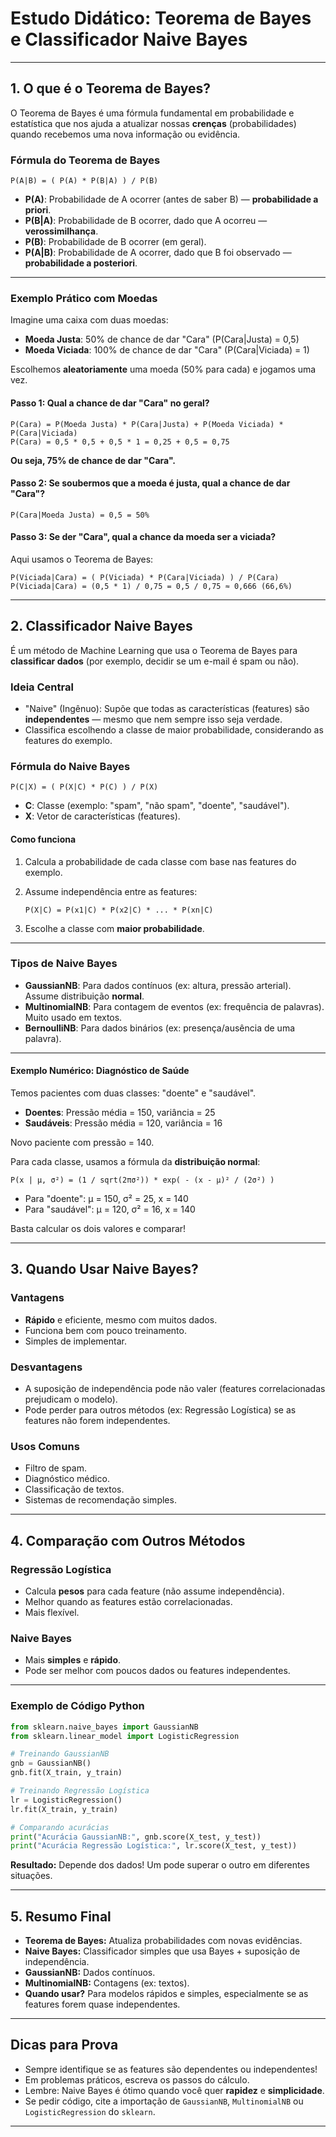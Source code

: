 # Estudo Didático: Teorema de Bayes e Classificador Naive Bayes

---

## 1. O que é o Teorema de Bayes?

O Teorema de Bayes é uma fórmula fundamental em probabilidade e estatística que nos ajuda a atualizar nossas **crenças** (probabilidades) quando recebemos uma nova informação ou evidência.

### Fórmula do Teorema de Bayes

```
P(A|B) = ( P(A) * P(B|A) ) / P(B)
```

- **P(A)**: Probabilidade de A ocorrer (antes de saber B) — **probabilidade a priori**.
- **P(B|A)**: Probabilidade de B ocorrer, dado que A ocorreu — **verossimilhança**.
- **P(B)**: Probabilidade de B ocorrer (em geral).
- **P(A|B)**: Probabilidade de A ocorrer, dado que B foi observado — **probabilidade a posteriori**.

---

### Exemplo Prático com Moedas

Imagine uma caixa com duas moedas:

- **Moeda Justa**: 50% de chance de dar "Cara" (P(Cara|Justa) = 0,5)
- **Moeda Viciada**: 100% de chance de dar "Cara" (P(Cara|Viciada) = 1)

Escolhemos **aleatoriamente** uma moeda (50% para cada) e jogamos uma vez.

#### Passo 1: Qual a chance de dar "Cara" no geral?

```
P(Cara) = P(Moeda Justa) * P(Cara|Justa) + P(Moeda Viciada) * P(Cara|Viciada)
P(Cara) = 0,5 * 0,5 + 0,5 * 1 = 0,25 + 0,5 = 0,75
```

**Ou seja, 75% de chance de dar "Cara".**

#### Passo 2: Se soubermos que a moeda é justa, qual a chance de dar "Cara"?

```
P(Cara|Moeda Justa) = 0,5 = 50%
```

#### Passo 3: Se der "Cara", qual a chance da moeda ser a viciada?

Aqui usamos o Teorema de Bayes:

```
P(Viciada|Cara) = ( P(Viciada) * P(Cara|Viciada) ) / P(Cara)
P(Viciada|Cara) = (0,5 * 1) / 0,75 = 0,5 / 0,75 ≈ 0,666 (66,6%)
```

---

## 2. Classificador Naive Bayes

É um método de Machine Learning que usa o Teorema de Bayes para **classificar dados** (por exemplo, decidir se um e-mail é spam ou não).

### Ideia Central

- "Naive" (Ingênuo): Supõe que todas as características (features) são **independentes** — mesmo que nem sempre isso seja verdade.
- Classifica escolhendo a classe de maior probabilidade, considerando as features do exemplo.

### Fórmula do Naive Bayes

```
P(C|X) = ( P(X|C) * P(C) ) / P(X)
```

- **C**: Classe (exemplo: "spam", "não spam", "doente", "saudável").
- **X**: Vetor de características (features).

#### Como funciona

1. Calcula a probabilidade de cada classe com base nas features do exemplo.
2. Assume independência entre as features:

   ```
   P(X|C) = P(x1|C) * P(x2|C) * ... * P(xn|C)
   ```

3. Escolhe a classe com **maior probabilidade**.

---

### Tipos de Naive Bayes

- **GaussianNB**: Para dados contínuos (ex: altura, pressão arterial). Assume distribuição **normal**.
- **MultinomialNB**: Para contagem de eventos (ex: frequência de palavras). Muito usado em textos.
- **BernoulliNB**: Para dados binários (ex: presença/ausência de uma palavra).

---

#### Exemplo Numérico: Diagnóstico de Saúde

Temos pacientes com duas classes: "doente" e "saudável".

- **Doentes**: Pressão média = 150, variância = 25
- **Saudáveis**: Pressão média = 120, variância = 16

Novo paciente com pressão = 140.

Para cada classe, usamos a fórmula da **distribuição normal**:

```
P(x | μ, σ²) = (1 / sqrt(2πσ²)) * exp( - (x - μ)² / (2σ²) )
```

- Para "doente": μ = 150, σ² = 25, x = 140
- Para "saudável": μ = 120, σ² = 16, x = 140

Basta calcular os dois valores e comparar!

---

## 3. Quando Usar Naive Bayes?

### Vantagens

- **Rápido** e eficiente, mesmo com muitos dados.
- Funciona bem com pouco treinamento.
- Simples de implementar.

### Desvantagens

- A suposição de independência pode não valer (features correlacionadas prejudicam o modelo).
- Pode perder para outros métodos (ex: Regressão Logística) se as features não forem independentes.

### Usos Comuns

- Filtro de spam.
- Diagnóstico médico.
- Classificação de textos.
- Sistemas de recomendação simples.

---

## 4. Comparação com Outros Métodos

### Regressão Logística

- Calcula **pesos** para cada feature (não assume independência).
- Melhor quando as features estão correlacionadas.
- Mais flexível.

### Naive Bayes

- Mais **simples** e **rápido**.
- Pode ser melhor com poucos dados ou features independentes.

---

### Exemplo de Código Python

```python
from sklearn.naive_bayes import GaussianNB
from sklearn.linear_model import LogisticRegression

# Treinando GaussianNB
gnb = GaussianNB()
gnb.fit(X_train, y_train)

# Treinando Regressão Logística
lr = LogisticRegression()
lr.fit(X_train, y_train)

# Comparando acurácias
print("Acurácia GaussianNB:", gnb.score(X_test, y_test))
print("Acurácia Regressão Logística:", lr.score(X_test, y_test))
```
**Resultado:** Depende dos dados! Um pode superar o outro em diferentes situações.

---

## 5. Resumo Final

- **Teorema de Bayes:** Atualiza probabilidades com novas evidências.
- **Naive Bayes:** Classificador simples que usa Bayes + suposição de independência.
- **GaussianNB:** Dados contínuos.
- **MultinomialNB:** Contagens (ex: textos).
- **Quando usar?** Para modelos rápidos e simples, especialmente se as features forem quase independentes.

---

## Dicas para Prova

- Sempre identifique se as features são dependentes ou independentes!
- Em problemas práticos, escreva os passos do cálculo.
- Lembre: Naive Bayes é ótimo quando você quer **rapidez** e **simplicidade**.
- Se pedir código, cite a importação de `GaussianNB`, `MultinomialNB` ou `LogisticRegression` do `sklearn`.

---
